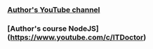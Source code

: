 
### [Author's YouTube channel](https://www.youtube.com/@ITDoctor)
### [Author's course NodeJS] (https://www.youtube.com/c/ITDoctor)


